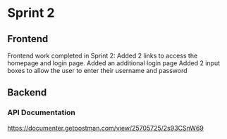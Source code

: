 # Sprint 2

## Frontend
Frontend work completed in Sprint 2:
	Added 2 links to access the homepage and login page.
	Added an additional login page
		Added 2 input boxes to allow the user to enter their username and password

## Backend

### API Documentation

https://documenter.getpostman.com/view/25705725/2s93CSnW69
